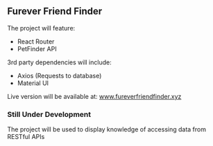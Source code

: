 
## Furever Friend Finder

The project will feature:

- React Router
- PetFinder API

3rd party dependencies will include:

- Axios (Requests to database)
- Material UI

Live version will be available at: www.fureverfriendfinder.xyz

### Still Under Development

The project will be used to display knowledge of accessing data from RESTful APIs
